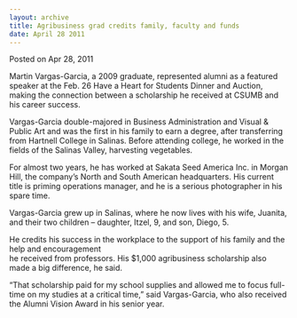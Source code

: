 ```yaml
---
layout: archive
title: Agribusiness grad credits family, faculty and funds
date: April 28 2011
---
```





<span class="date">Posted on Apr 28, 2011    </span>
<p>Martin Vargas-Garcia, a 2009 graduate, represented alumni as a
featured speaker at the Feb. 26 Have a Heart for Students Dinner
and Auction, making the connection between a scholarship he
received at CSUMB and his career success.</p>
<p>Vargas-Garcia double-majored in Business Administration and
Visual &amp; Public Art and was the first in his family to earn a
degree, after transferring from Hartnell College in Salinas. Before
attending college, he worked in the fields of the Salinas Valley,
harvesting vegetables.</p>
<p>For almost two years, he has worked at Sakata Seed America Inc.
in Morgan Hill, the company&#x2019;s North and South American
headquarters. His current title is priming operations manager, and
he is a serious photographer in his spare time.</p>
<p>Vargas-Garcia grew up in Salinas, where he now lives with his
wife, Juanita, and their two children &#x2013; daughter, Itzel, 9, and
son, Diego, 5.</p>
<p>He credits his success in the workplace to the support of his
family and the help and encouragement<br>
he received from professors. His $1,000 agribusiness scholarship
also made a big difference, he said.</br></p>
<p>&#x201C;That scholarship paid for my school supplies and allowed me to
focus full-time on my studies at a critical time,&#x201D; said
Vargas-Garcia, who also received the Alumni Vision Award in his
senior year.</p>






